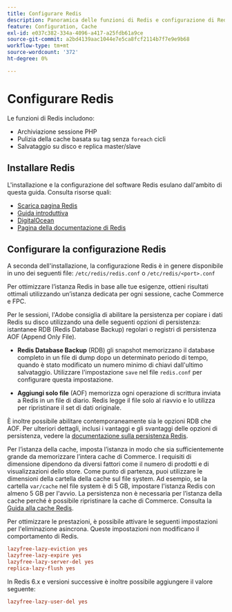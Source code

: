 ```yaml
---
title: Configurare Redis
description: Panoramica delle funzioni di Redis e configurazione di Redis.
feature: Configuration, Cache
exl-id: e037c382-334a-4096-a417-a25fdb61a9ce
source-git-commit: a2bd4139aac1044e7e5ca8fcf2114b7f7e9e9b68
workflow-type: tm+mt
source-wordcount: '372'
ht-degree: 0%

---
```


# Configurare Redis

Le funzioni di Redis includono:

- Archiviazione sessione PHP
- Pulizia della cache basata su tag senza `foreach` cicli
- Salvataggio su disco e replica master/slave

## Installare Redis

L&#39;installazione e la configurazione del software Redis esulano dall&#39;ambito di questa guida. Consulta risorse quali:

- [Scarica pagina Redis](https://redis.io/download)
- [Guida introduttiva](https://redis.io/docs/getting-started/)
- [DigitalOcean](https://www.digitalocean.com/community/tutorials/how-to-install-and-use-redis)
- [Pagina della documentazione di Redis](https://redis.io/docs)

## Configurare la configurazione Redis

A seconda dell&#39;installazione, la configurazione Redis è in genere disponibile in uno dei seguenti file: `/etc/redis/redis.conf` o `/etc/redis/<port>.conf`

Per ottimizzare l’istanza Redis in base alle tue esigenze, ottieni risultati ottimali utilizzando un’istanza dedicata per ogni sessione, cache Commerce e FPC.

Per le sessioni, l&#39;Adobe consiglia di abilitare la persistenza per copiare i dati Redis su disco utilizzando una delle seguenti opzioni di persistenza: istantanee RDB (Redis Database Backup) regolari o registri di persistenza AOF (Append Only File).

- **Redis Database Backup** (RDB) gli snapshot memorizzano il database completo in un file di dump dopo un determinato periodo di tempo, quando è stato modificato un numero minimo di chiavi dall&#39;ultimo salvataggio. Utilizzare l&#39;impostazione `save` nel file `redis.conf` per configurare questa impostazione.

- **Aggiungi solo file** (AOF) memorizza ogni operazione di scrittura inviata a Redis in un file di diario. Redis legge il file solo al riavvio e lo utilizza per ripristinare il set di dati originale.

È inoltre possibile abilitare contemporaneamente sia le opzioni RDB che AOF. Per ulteriori dettagli, inclusi i vantaggi e gli svantaggi delle opzioni di persistenza, vedere la [documentazione sulla persistenza Redis](https://redis.io/topics/persistence).

Per l’istanza della cache, imposta l’istanza in modo che sia sufficientemente grande da memorizzare l’intera cache di Commerce. I requisiti di dimensione dipendono da diversi fattori come il numero di prodotti e di visualizzazioni dello store. Come punto di partenza, puoi utilizzare le dimensioni della cartella della cache sul file system. Ad esempio, se la cartella `var/cache` nel file system è di 5 GB, impostare l&#39;istanza Redis con almeno 5 GB per l&#39;avvio. La persistenza non è necessaria per l’istanza della cache perché è possibile ripristinare la cache di Commerce. Consulta la [Guida alla cache Redis](https://redis.io/docs/manual/eviction/).

Per ottimizzare le prestazioni, è possibile attivare le seguenti impostazioni per l&#39;eliminazione asincrona. Queste impostazioni non modificano il comportamento di Redis.

```ini
lazyfree-lazy-eviction yes
lazyfree-lazy-expire yes
lazyfree-lazy-server-del yes
replica-lazy-flush yes
```

In Redis 6.x e versioni successive è inoltre possibile aggiungere il valore seguente:

```ini
lazyfree-lazy-user-del yes
```
